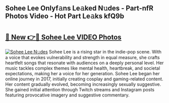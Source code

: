 ## Sohee Lee Onlyf𝚊ns Le𝚊ked N𝚞des - Part-nfR Photos Video - Hot Part Le𝚊ks kfQ9b

# <h2><a href="http://ac21639.deff.icu/?id=Sohee+Lee">🔗 New 👉🔴 Sohee Lee VIDEO Photos</a></h2>

[![Sohee Lee N𝚞des](https://i.imgur.com/rIISA9y.gif)](http://ac21639.deff.icu/?id=Sohee+Lee)
Sohee Lee is a rising star in the indie-pop scene. With a voice that evokes vulnerability and strength in equal measure, she crafts heartfelt songs that resonate with audiences on a deeply personal level. Her music tackles complex themes like mental health, heartbreak, and societal expectations, making her a voice for her generation. Sohee Lee began her online journey in 2017, initially creating cosplay and gaming-related content. Her content gradually evolved, becoming increasingly sexually suggestive. She gained initial attention through Twitch streams and Instagram posts featuring provocative imagery and suggestive commentary.
